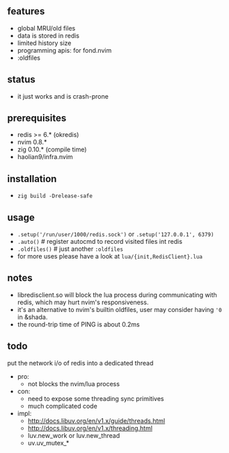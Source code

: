 
## features
* global MRU/old files
* data is stored in redis
* limited history size
* programming apis: for fond.nvim
* :oldfiles

## status
* it just works and is crash-prone

## prerequisites
* redis >= 6.* (okredis)
* nvim 0.8.*
* zig 0.10.* (compile time)
* haolian9/infra.nvim

## installation
* `zig build -Drelease-safe`

## usage
* `.setup('/run/user/1000/redis.sock')` or `.setup('127.0.0.1', 6379)`
* `.auto()` # register autocmd to record visited files int redis
* `.oldfiles()` # just another `:oldfiles`
* for more uses please have a look at `lua/{init,RedisClient}.lua`

## notes
* libredisclient.so will block the lua process during communicating with redis,
  which may hurt nvim's responsiveness.
* it's an alternative to nvim's builtin oldfiles, user may consider having `'0` in &shada.
* the round-trip time of PING is about 0.2ms

## todo

put the network i/o of redis into a dedicated thread
* pro:
    * not blocks the nvim/lua process
* con:
    * need to expose some threading sync primitives
    * much complicated code
* impl:
    * http://docs.libuv.org/en/v1.x/guide/threads.html
    * http://docs.libuv.org/en/v1.x/threading.html
    * luv.new_work or luv.new_thread
    * uv.uv_mutex_*
